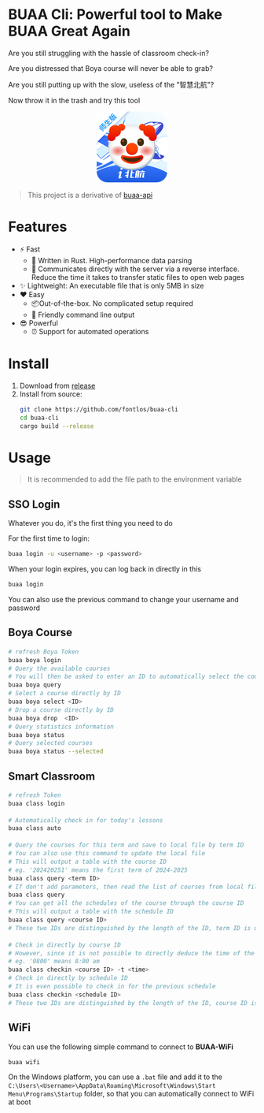 # BUAA Cli: Powerful tool to Make BUAA Great Again

Are you still struggling with the hassle of classroom check-in?

Are you distressed that Boya course will never be able to grab?

Are you still putting up with the slow, useless of the "智慧北航"?

Now throw it in the trash and try this tool

<p align="center">
  <img src="./assets/image.png"></img>
</p>


> This project is a derivative of [buaa-api](https://github.com/fontlos/buaa-api)

# Features

- ⚡ Fast
  - 🦀 Written in Rust. High-performance data parsing
  - 🎯 Communicates directly with the server via a reverse interface. Reduce the time it takes to transfer static files to open web pages
- ✨ Lightweight: An executable file that is only 5MB in size
- ❤️ Easy
  - 📦Out-of-the-box. No complicated setup required
  - 🎉 Friendly command line output
- 😎 Powerful
  - ⏰ Support for automated operations

# Install

1. Download from [release](https://github.com/fontlos/buaa-cli/release)
2. Install from source:
   ```sh
   git clone https://github.com/fontlos/buaa-cli
   cd buaa-cli
   cargo build --release
   ```

# Usage

> It is recommended to add the file path to the environment variable

## SSO Login

Whatever you do, it's the first thing you need to do

For the first time to login:

```sh
buaa login -u <username> -p <password>
```

When your login expires, you can log back in directly in this

```sh
buaa login
```

You can also use the previous command to change your username and password

## Boya Course

```sh
# refresh Boya Token
buaa boya login
# Query the available courses
# You will then be asked to enter an ID to automatically select the course
buaa boya query
# Select a course directly by ID
buaa boya select <ID>
# Drop a course directly by ID
buaa boya drop  <ID>
# Query statistics information
buaa boya status
# Query selected courses
buaa boya status --selected
```

## Smart Classroom

```sh
# refresh Token
buaa class login

# Automatically check in for today's lessons
buaa class auto

# Query the courses for this term and save to local file by term ID
# You can also use this command to update the local file
# This will output a table with the course ID
# eg. '202420251' means the first term of 2024-2025
buaa class query <term ID>
# If don't add parameters, then read the list of courses from local file
buaa class query
# You can get all the schedules of the course through the course ID
# This will output a table with the schedule ID
buaa class query <course ID>
# These two IDs are distinguished by the length of the ID, term ID is usually 9 digits and course ID is usually 5 digits

# Check in directly by course ID
# However, since it is not possible to directly deduce the time of the lesson, the time parameter must be added
# eg. '0800' means 8:00 am
buaa class checkin <course ID> -t <time>
# Check in directly by schedule ID
# It is even possible to check in for the previous schedule
buaa class checkin <schedule ID>
# These two IDs are distinguished by the length of the ID, course ID is usually 5 digits and schedule ID is usually 7 digits
```

## WiFi

You can use the following simple command to connect to **BUAA-WiFi**

```sh
buaa wifi
```

On the Windows platform, you can use a `.bat` file and add it to the `C:\Users\<Username>\AppData\Roaming\Microsoft\Windows\Start Menu\Programs\Startup` folder, so that you can automatically connect to WiFi at boot